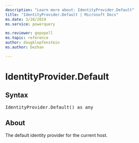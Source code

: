 ```yaml
---
description: "Learn more about: IdentityProvider.Default"
title: "IdentityProvider.Default | Microsoft Docs"
ms.date: 3/28/2019
ms.service: powerquery

ms.reviewer: gepopell
ms.topic: reference
author: dougklopfenstein
ms.author: bezhan

---
```

# IdentityProvider.Default

## Syntax

<pre>
IdentityProvider.Default() as any
</pre>

## About  

The default identity provider for the current host.
